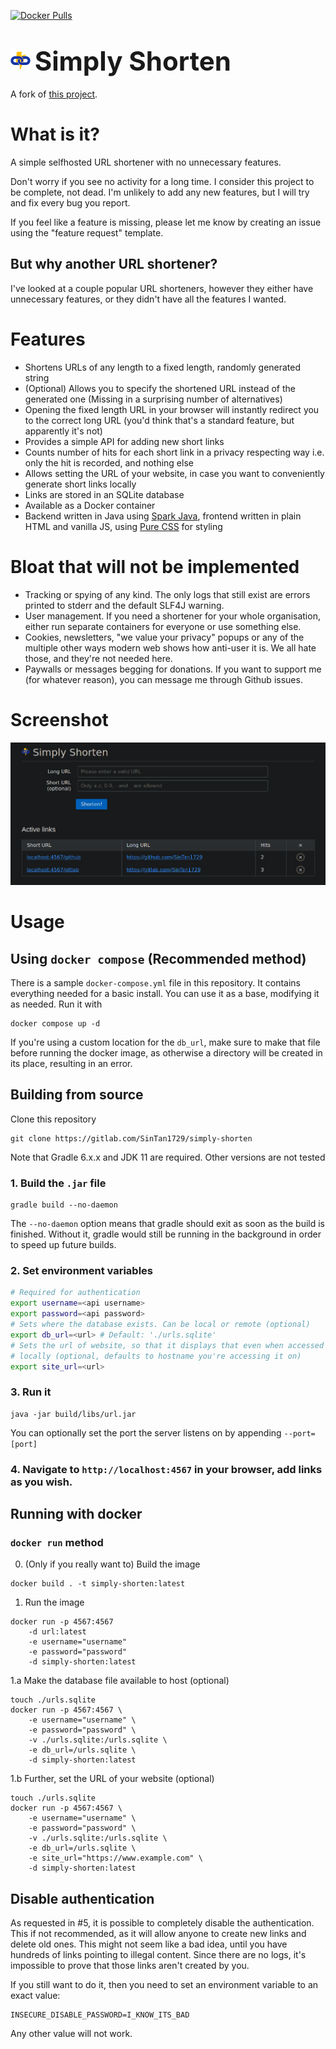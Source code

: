 [![Docker Pulls](https://img.shields.io/docker/pulls/sintan1729/simply-shorten?style=for-the-badge)](https://hub.docker.com/r/sintan1729/simply-shorten)

# ![Logo](src/main/resources/public/assets/favicon-32.png) <span style="font-size:42px">Simply Shorten</span>

A fork of [this project](https://gitlab.com/draganczukp/simply-shorten).

# What is it?
A simple selfhosted URL shortener with no unnecessary features.

Don't worry if you see no activity for a long time. I consider this project
to be complete, not dead. I'm unlikely to add any new features, but I will try
and fix every bug you report.

If you feel like a feature is missing, please let me know by creating an issue
using the "feature request" template.

## But why another URL shortener?
I've looked at a couple popular URL shorteners, however they either have
unnecessary features, or they didn't have all the features I wanted.

# Features
- Shortens URLs of any length to a fixed length, randomly generated string
- (Optional) Allows you to specify the shortened URL instead of the generated
  one (Missing in a surprising number of alternatives)
- Opening the fixed length URL in your browser will instantly redirect you
  to the correct long URL (you'd think that's a standard feature, but
  apparently it's not)
- Provides a simple API for adding new short links
- Counts number of hits for each short link in a privacy respecting way
  i.e. only the hit is recorded, and nothing else
- Allows setting the URL of your website, in case you want to conveniently generate
  short links locally
- Links are stored in an SQLite database
- Available as a Docker container
- Backend written in Java using [Spark Java](http://sparkjava.com/), frontend
  written in plain HTML and vanilla JS, using [Pure CSS](https://purecss.io/)
  for styling
  
# Bloat that will not be implemented
- Tracking or spying of any kind. The only logs that still exist are
 errors printed to stderr and the default SLF4J warning.
- User management. If you need a shortener for your whole organisation, either
 run separate containers for everyone or use something else.
- Cookies, newsletters, "we value your privacy" popups or any of the multiple
other ways modern web shows how anti-user it is. We all hate those, and they're
not needed here.
- Paywalls or messages begging for donations. If you want to support me (for
whatever reason), you can message me through Github issues.

# Screenshot
![Screenshot](./screenshot.png)

# Usage
## Using `docker compose` (Recommended method)
There is a sample `docker-compose.yml` file in this repository. It contains
everything needed for a basic install. You can use it as a base, modifying
it as needed. Run it with
```
docker compose up -d
```
If you're using a custom location for the `db_url`, make sure to make that file
before running the docker image, as otherwise a directory will be created in its
place, resulting in an error.
## Building from source
Clone this repository
```
git clone https://gitlab.com/SinTan1729/simply-shorten
```
Note that Gradle 6.x.x and JDK 11 are required. Other versions are not tested
### 1. Build the `.jar` file
```
gradle build --no-daemon
```
The `--no-daemon` option means that gradle should exit as soon as the build is
finished. Without it, gradle would still be running in the background
in order to speed up future builds.

### 2. Set environment variables
```bash
# Required for authentication
export username=<api username>
export password=<api password>
# Sets where the database exists. Can be local or remote (optional)
export db_url=<url> # Default: './urls.sqlite'
# Sets the url of website, so that it displays that even when accessed
# locally (optional, defaults to hostname you're accessing it on)
export site_url=<url>
```

### 3. Run it
```
java -jar build/libs/url.jar
```
You can optionally set the port the server listens on by appending `--port=[port]`
### 4. Navigate to `http://localhost:4567` in your browser, add links as you wish.

## Running with docker
### `docker run` method
0. (Only if you really want to) Build the image
```
docker build . -t simply-shorten:latest
```
1. Run the image
```
docker run -p 4567:4567
    -d url:latest
    -e username="username"
    -e password="password"
    -d simply-shorten:latest
```
1.a Make the database file available to host (optional)
```
touch ./urls.sqlite
docker run -p 4567:4567 \
    -e username="username" \
    -e password="password" \
    -v ./urls.sqlite:/urls.sqlite \
    -e db_url=/urls.sqlite \
    -d simply-shorten:latest
```
1.b Further, set the URL of your website (optional)
```
touch ./urls.sqlite
docker run -p 4567:4567 \
    -e username="username" \
    -e password="password" \
    -v ./urls.sqlite:/urls.sqlite \
    -e db_url=/urls.sqlite \
    -e site_url="https://www.example.com" \
    -d simply-shorten:latest
```

## Disable authentication
As requested in #5, it is possible to completely disable the authentication.
This if not recommended, as it will allow anyone to create new links and delete
old ones. This might not seem like a bad idea, until you have hundreds of links
pointing to illegal content. Since there are no logs, it's impossible to prove
that those links aren't created by you.

If you still want to do it, then you need to set an environment variable to
an exact value:
```
INSECURE_DISABLE_PASSWORD=I_KNOW_ITS_BAD
```
Any other value will not work.
